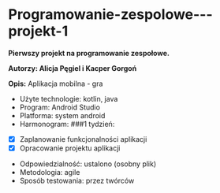 # Programowanie-zespolowe---projekt-1

**Pierwszy projekt na programowanie zespołowe.**

**Autorzy: Alicja Pęgiel i Kacper Gorgoń**

**Opis:** Aplikacja mobilna - gra
- Użyte technologie: kotlin, java
- Program: Android Studio
- Platforma: system android
- Harmonogram: 
###1 tydzień:
- [x] Zaplanowanie funkcjonalności aplikacji 
- [x] Opracowanie projektu aplikacji
- Odpowiedzialność: ustalono (osobny plik)
- Metodologia: agile
- Sposób testowania: przez twórców


